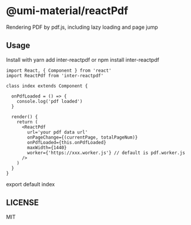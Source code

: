 # @umi-material/reactPdf

Rendering PDF by pdf.js, including lazy loading and page jump

## Usage

Install with yarn add inter-reactpdf or npm install inter-reactpdf

    import React, { Component } from 'react'
    import ReactPdf from 'inter-reactpdf'

    class index extends Component {

      onPdfLoaded = () => {
        console.log('pdf loaded')
      }

      render() {
        return (
          <ReactPdf
            url='your pdf data url'
            onPageChange={(currentPage, totalPageNum)}
            onPdfLoaded={this.onPdfLoaded}
            maxWidth={1440}
            worker={'https://xxx.worker.js'} // default is pdf.worker.js
          />
        )
      }
    }

export default index

## LICENSE

MIT
